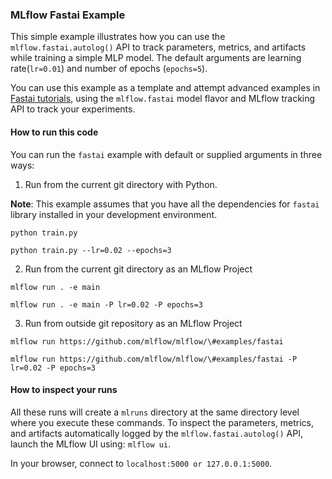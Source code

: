 ### MLflow Fastai Example

This simple example illustrates how you can use the `mlflow.fastai.autolog()` API
to track parameters, metrics, and artifacts while training a simple MLP model.
The default arguments are learning rate(`lr=0.01`)  and number of epochs (`epochs=5`).

You can use this example as a template and attempt advanced examples in
[Fastai tutorials](https://docs.fast.ai/tutorial.html), using the `mlflow.fastai` model flavor and MLflow tracking API to
track your experiments.

#### How to run this code

You can run the `fastai` example with default or supplied arguments in three ways:

1. Run from the current git directory with Python.

**Note**:  This example assumes that you have all the dependencies for `fastai` library installed in your development environment.

 `python train.py`

 `python train.py --lr=0.02 --epochs=3`

2. Run from the current git directory as an MLflow Project

 `mlflow run . -e main`

 `mlflow run . -e main -P lr=0.02 -P epochs=3`

3. Run from outside git repository as an MLflow Project

 `mlflow run https://github.com/mlflow/mlflow/\#examples/fastai`

 `mlflow run https://github.com/mlflow/mlflow/\#examples/fastai -P lr=0.02 -P epochs=3`

#### How to inspect your runs
All these runs will create a `mlruns` directory at the same directory level where you execute
these commands. To inspect the parameters, metrics, and artifacts automatically
logged by the `mlflow.fastai.autolog()` API, launch the MLflow UI using: `mlflow ui`.

In your browser, connect to `localhost:5000 or 127.0.0.1:5000`.
